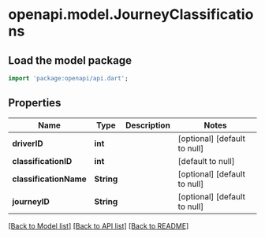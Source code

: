 # openapi.model.JourneyClassifications

## Load the model package
```dart
import 'package:openapi/api.dart';
```

## Properties
Name | Type | Description | Notes
------------ | ------------- | ------------- | -------------
**driverID** | **int** |  | [optional] [default to null]
**classificationID** | **int** |  | [default to null]
**classificationName** | **String** |  | [optional] [default to null]
**journeyID** | **String** |  | [optional] [default to null]

[[Back to Model list]](../README.md#documentation-for-models) [[Back to API list]](../README.md#documentation-for-api-endpoints) [[Back to README]](../README.md)


